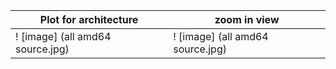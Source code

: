 | Plot for architecture  | zoom in view |
| ------------- | ------------- |
! [image] (all amd64 source.jpg)| ! [image] (all amd64 source.jpg)










